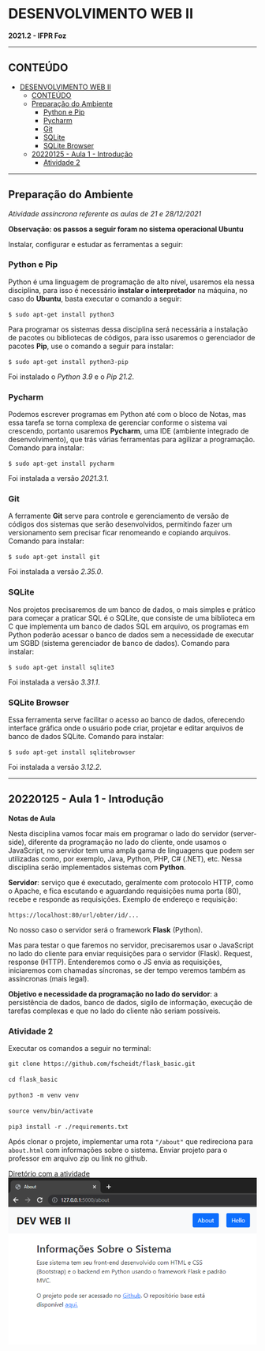 <!-- Justifica o texto (em sistemas que suportam) -->
<!-- <style>body {text-align: justify}</style> -->
# DESENVOLVIMENTO WEB II
**2021.2 - IFPR Foz**

---

## CONTEÚDO

- [DESENVOLVIMENTO WEB II](#desenvolvimento-web-ii)
  - [CONTEÚDO](#conteúdo)
  - [Preparação do Ambiente](#preparação-do-ambiente)
    - [Python e Pip](#python-e-pip)
    - [Pycharm](#pycharm)
    - [Git](#git)
    - [SQLite](#sqlite)
    - [SQLite Browser](#sqlite-browser)
  - [20220125 - Aula 1 - Introdução](#20220125---aula-1---introdução)
    - [Atividade 2](#atividade-2)

---
## Preparação do Ambiente
*Atividade assíncrona referente as aulas de 21 e 28/12/2021*

**Observação: os passos a seguir foram no sistema operacional Ubuntu**

Instalar, configurar e estudar as ferramentas a seguir:

### Python e Pip

Python é uma linguagem de programação de alto nível, usaremos ela nessa disciplina, para isso é necessário **instalar o interpretador** na máquina, no caso do **Ubuntu**, basta executar o comando a seguir:

`$ sudo apt-get install python3`

Para programar os sistemas dessa disciplina será necessária a instalação de pacotes ou bibliotecas de códigos, para isso usaremos o gerenciador de pacotes **Pip**, use o comando a seguir para instalar:

`$ sudo apt-get install python3-pip`

Foi instalado o *Python 3.9* e o *Pip 21.2*.

### Pycharm

Podemos escrever programas em Python até com o bloco de Notas, mas essa tarefa se torna complexa de gerenciar conforme o sistema vai crescendo, portanto usaremos **Pycharm**, uma IDE (ambiente integrado de desenvolvimento), que trás várias ferramentas para agilizar a programação. Comando para instalar:

`$ sudo apt-get install pycharm`

Foi instalada a versão *2021.3.1*.

### Git

A ferramente **Git** serve para controle e gerenciamento de versão de códigos dos sistemas que serão desenvolvidos, permitindo fazer um versionamento sem precisar ficar renomeando e copiando arquivos. Comando para instalar:

`$ sudo apt-get install git`

Foi instalada a versão *2.35.0*.

### SQLite

Nos projetos precisaremos de um banco de dados, o mais simples e prático para começar a praticar SQL é o SQLite, que consiste de uma biblioteca em C que implementa um banco de dados SQL em arquivo, os programas em Python poderão acessar o banco de dados sem a necessidade de executar um SGBD (sistema gerenciador de banco de dados). Comando para instalar:

`$ sudo apt-get install sqlite3`

Foi instalada a versão *3.31.1*.

### SQLite Browser

Essa ferramenta serve facilitar o acesso ao banco de dados, oferecendo interface gráfica onde o usuário pode criar, projetar e editar arquivos de banco de dados SQLite. Comando para instalar:

`$ sudo apt-get install sqlitebrowser`

Foi instalada a versão *3.12.2*.

---

## 20220125 - Aula 1 - Introdução
**Notas de Aula**

Nesta disciplina vamos focar mais em programar o lado do servidor (server-side), diferente da programação no lado do cliente, onde usamos o JavaScript, no servidor tem uma ampla gama de linguagens que podem ser utilizadas como, por exemplo, Java, Python, PHP, C# (.NET), etc. Nessa disciplina serão implementados sistemas com **Python**.

**Servidor**: serviço que é executado, geralmente com protocolo HTTP, como o Apache, e fica escutando e aguardando requisições numa porta (80), recebe e responde as requisições. Exemplo de endereço e requisição:

`https://localhost:80/url/obter/id/...`

No nosso caso o servidor será o framework **Flask** (Python).

Mas para testar o que faremos no servidor, precisaremos usar o JavaScript no lado do cliente para enviar requisições para o servidor (Flask). Request, response (HTTP). Entenderemos como o JS envia as requisições, iniciaremos com chamadas síncronas, se der tempo veremos também as assíncronas (mais legal).

**Objetivo e necessidade da programação no lado do servidor**: a persistência de dados, banco de dados, sigilo de informação, execução de tarefas complexas e que no lado do cliente não seriam possíveis.

### Atividade 2

Executar os comandos a seguir no terminal:

```
git clone https://github.com/fscheidt/flask_basic.git

cd flask_basic

python3 -m venv venv

source venv/bin/activate

pip3 install -r ./requirements.txt
```

Após clonar o projeto, implementar uma rota `"/about"` que redireciona para `about.html` com informações sobre o sistema. Enviar projeto para o professor em arquivo zip ou link no github.

[Diretório com a atividade](/flask_basic/)
![rota-about-implementada.png](./flask_basic/rota-about-implementada.png)